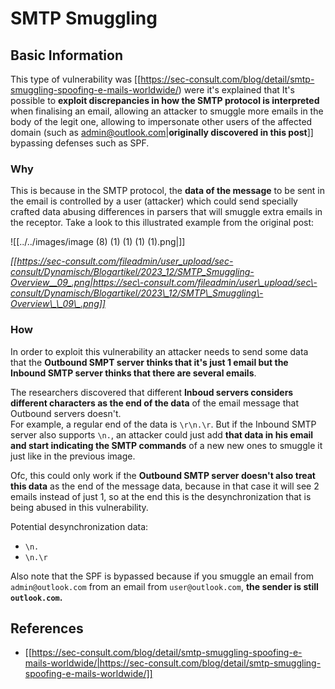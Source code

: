 # SMTP Smuggling


## Basic Information

This type of vulnerability was [[https://sec-consult.com/blog/detail/smtp-smuggling-spoofing-e-mails-worldwide/) were it's explained that It's possible to **exploit discrepancies in how the SMTP protocol is interpreted** when finalising an email, allowing an attacker to smuggle more emails in the body of the legit one, allowing to impersonate other users of the affected domain (such as admin@outlook.com|**originally discovered in this post**]] bypassing defenses such as SPF.

### Why

This is because in the SMTP protocol, the **data of the message** to be sent in the email is controlled by a user (attacker) which could send specially crafted data abusing differences in parsers that will smuggle extra emails in the receptor. Take a look to this illustrated example from the original post:

![[../../images/image (8) (1) (1) (1) (1).png|]]

*[[https://sec-consult.com/fileadmin/user_upload/sec-consult/Dynamisch/Blogartikel/2023_12/SMTP_Smuggling-Overview__09_.png|https://sec\-consult.com/fileadmin/user\_upload/sec\-consult/Dynamisch/Blogartikel/2023\_12/SMTP\_Smuggling\-Overview\_\_09\_.png]]*


### How

In order to exploit this vulnerability an attacker needs to send some data that the **Outbound SMPT server thinks that it's just 1 email but the Inbound SMTP server thinks that there are several emails**.

The researchers discovered that different **Inboud servers considers different characters as the end of the data** of the email message that Outbound servers doesn't.\
For example, a regular end of the data is `\r\n.\r`. But if the Inbound SMTP server also supports `\n.`, an attacker could just add **that data in his email and start indicating the SMTP commands** of a new new ones to smuggle it just like in the previous image.

Ofc, this could only work if the **Outbound SMTP server doesn't also treat this data** as the end of the message data, because in that case it will see 2 emails instead of just 1, so at the end this is the desynchronization that is being abused in this vulnerability.

Potential desynchronization data:

- `\n.`
- `\n.\r`

Also note that the SPF is bypassed because if you smuggle an email from `admin@outlook.com` from an email from `user@outlook.com`, **the sender is still `outlook.com`.**

## **References**

- [[https://sec-consult.com/blog/detail/smtp-smuggling-spoofing-e-mails-worldwide/|https://sec-consult.com/blog/detail/smtp-smuggling-spoofing-e-mails-worldwide/]]



